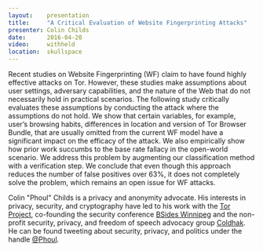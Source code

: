 ```yaml
---
layout:    presentation
title:     "A Critical Evaluation of Website Fingerprinting Attacks"
presenter: Colin Childs
date:      2016-04-20
video:     withheld
location:  skullspace
---
```


Recent studies on Website Fingerprinting (WF) claim to have found highly effective attacks on Tor. However, these studies make assumptions about user settings, adversary capabilities, and the nature of the Web that do not necessarily hold in practical scenarios. The following study critically evaluates these assumptions by conducting the attack where the assumptions do not hold. We show that certain variables, for example, user’s browsing habits, differences in location and version of Tor Browser Bundle, that are usually omitted from the current WF model have a significant impact on the efficacy of the attack. We also empirically show how prior work succumbs to the base rate fallacy in the open-world scenario. We address this problem by augmenting our classification method with a verification step. We conclude that even though this approach reduces the number of false positives over 63%, it does not completely solve the problem, which remains an open issue for WF attacks.

Colin "Phoul" Childs is a privacy and anonymity advocate. His interests in privacy, security, and cryptography have led to his work with the [Tor Project](https://www.torproject.org/), co-founding the security conference [BSides Winnipeg](http://bsideswpg.ca/) and the non-profit security, privacy, and freedom of speech advocacy group [Coldhak](https://coldhak.ca/). He can be found tweeting about security, privacy, and politics under the handle [@Phoul](https://twitter.com/Phoul).
